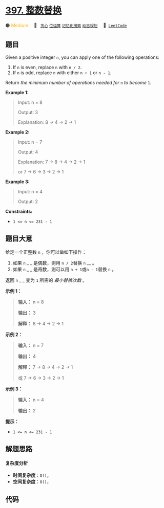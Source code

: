 # [397. 整数替换](https://leetcode.com/problems/integer-replacement)

🟠 <font color=#ffb800>Medium</font>&emsp; 🔖&ensp; [`贪心`](/tag/greedy.md) [`位运算`](/tag/bit-manipulation.md) [`记忆化搜索`](/tag/memoization.md) [`动态规划`](/tag/dynamic-programming.md)&emsp; 🔗&ensp;[`LeetCode`](https://leetcode.com/problems/integer-replacement)

## 题目

Given a positive integer `n`, you can apply one of the following operations:

  1. If `n` is even, replace `n` with `n / 2`.
  2. If `n` is odd, replace `n` with either `n + 1` or `n - 1`.

Return _the minimum number of operations needed for_ `n` _to become_ `1`.



**Example 1:**

> Input: n = 8
> 
> Output: 3
> 
> Explanation: 8 -> 4 -> 2 -> 1

**Example 2:**

> Input: n = 7
> 
> Output: 4
> 
> Explanation: 7 -> 8 -> 4 -> 2 -> 1
> 
> or 7 -> 6 -> 3 -> 2 -> 1

**Example 3:**

> Input: n = 4
> 
> Output: 2

**Constraints:**

  * `1 <= n <= 231 - 1`


## 题目大意

给定一个正整数 `n` ，你可以做如下操作：

  1. 如果 `n` _ _ 是偶数，则用 `n / 2`替换 `n` __ 。
  2. 如果 `n` _ _ 是奇数，则可以用 `n + 1`或`n - 1`替换 `n` 。

返回 `n` _ _ 变为 `1` 所需的 _最小替换次数_ 。



**示例 1：**

> 
> 
> 
> 
> 
> **输入：** n = 8
> 
> **输出：** 3
> 
> **解释：** 8 -> 4 -> 2 -> 1
> 
> 

**示例 2：**

> 
> 
> 
> 
> 
> **输入：** n = 7
> 
> **输出：** 4
> 
> **解释：** 7 -> 8 -> 4 -> 2 -> 1
> 
> 或 7 -> 6 -> 3 -> 2 -> 1
> 
> 

**示例 3：**

> 
> 
> 
> 
> 
> **输入：** n = 4
> 
> **输出：** 2
> 
> 



**提示：**

  * `1 <= n <= 231 - 1`


## 解题思路

#### 复杂度分析

- **时间复杂度**：`O()`，
- **空间复杂度**：`O()`，

## 代码

```javascript

```